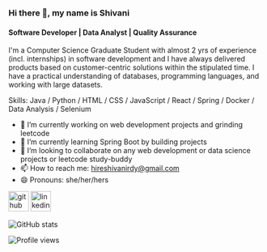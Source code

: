 ### Hi there 👋, my name is Shivani
#### Software Developer | Data Analyst | Quality Assurance
I'm a Computer Science Graduate Student with almost 2 yrs of experience (incl. internships) in software development and I have always delivered products based on customer-centric solutions within the stipulated time. I have a practical understanding of databases, programming languages, and working with large datasets.

Skills: Java / Python / HTML / CSS / JavaScript / React / Spring / Docker / Data Analysis / Selenium

- 🔭 I’m currently working on web development projects and grinding leetcode 
- 🌱 I’m currently learning Spring Boot by building projects 
- 👯 I’m looking to collaborate on any web development or data science projects or leetcode study-buddy
- 📫 How to reach me: hireshivanirdy@gmail.com
- 😄 Pronouns: she/her/hers 


[<img src='https://cdn.jsdelivr.net/npm/simple-icons@3.0.1/icons/github.svg' alt='github' height='40'>](https://github.com/shivanireddy)  [<img src='https://cdn.jsdelivr.net/npm/simple-icons@3.0.1/icons/linkedin.svg' alt='linkedin' height='40'>](https://www.linkedin.com/in/hireshivani/)

![GitHub stats](https://github-readme-stats.vercel.app/api?username=shivanireddy&show_icons=true)  

![Profile views](https://gpvc.arturio.dev/shivanireddy)  
